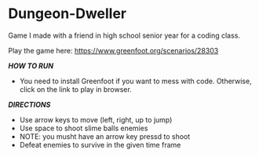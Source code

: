 # Dungeon-Dweller

Game I made with a friend in high school senior year for a coding class.

Play the game here: https://www.greenfoot.org/scenarios/28303



___HOW TO RUN___
- You need to install Greenfoot if you want to mess with code. Otherwise, click on the link to play in browser.


___DIRECTIONS___
- Use arrow keys to move (left, right, up to jump)
- Use space to shoot slime balls enemies
- NOTE: you musht have an arrow key pressd to shoot
- Defeat enemies to survive in the given time frame





